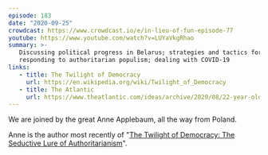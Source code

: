 ```yaml
---
episode: 183
date: "2020-09-25"
crowdcast: https://www.crowdcast.io/e/in-lieu-of-fun-episode-77
youtube: https://www.youtube.com/watch?v=LUYaVkgRhao
summary: >-
   Discussing political progress in Belarus; strategies and tactics for
   responding to authoritarian populism; dealing with COVID-19
links:
   - title: The Twilight of Democracy
     url: https://en.wikipedia.org/wiki/Twilight_of_Democracy
   - title: The Atlantic
     url: https://www.theatlantic.com/ideas/archive/2020/08/22-year-old-blogger-behind-protests-belarus/615526/
---
```

We are joined by the great Anne Applebaum, all the way from Poland. 

Anne is the author most recently of "[The Twilight of Democracy: The Seductive
Lure of Authoritarianism][book]".

[book]: https://en.wikipedia.org/wiki/Twilight_of_Democracy
